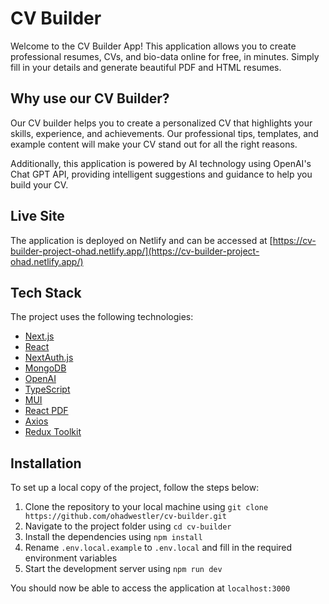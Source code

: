 # CV Builder

Welcome to the CV Builder App! This application allows you to create professional resumes, CVs, and bio-data online for free, in minutes. Simply fill in your details and generate beautiful PDF and HTML resumes.

## Why use our CV Builder?

Our CV builder helps you to create a personalized CV that highlights your skills, experience, and achievements. Our professional tips, templates, and example content will make your CV stand out for all the right reasons.

Additionally, this application is powered by AI technology using OpenAI's Chat GPT API, providing intelligent suggestions and guidance to help you build your CV.

## Live Site

The application is deployed on Netlify and can be accessed at [https://cv-builder-project-ohad.netlify.app/](https://cv-builder-project-ohad.netlify.app/)


## Tech Stack

The project uses the following technologies:

- [Next.js](https://nextjs.org/)
- [React](https://reactjs.org/)
- [NextAuth.js](https://next-auth.js.org/)
- [MongoDB](https://www.mongodb.com/)
- [OpenAI](https://openai.com/)
- [TypeScript](https://www.typescriptlang.org/)
- [MUI](https://mui.com/)
- [React PDF](https://react-pdf.org/)
- [Axios](https://axios-http.com/)
- [Redux Toolkit](https://redux-toolkit.js.org/)

## Installation

To set up a local copy of the project, follow the steps below:

1. Clone the repository to your local machine using `git clone https://github.com/ohadwestler/cv-builder.git`
2. Navigate to the project folder using `cd cv-builder`
3. Install the dependencies using `npm install`
4. Rename `.env.local.example` to `.env.local` and fill in the required environment variables
5. Start the development server using `npm run dev`

You should now be able to access the application at `localhost:3000`
